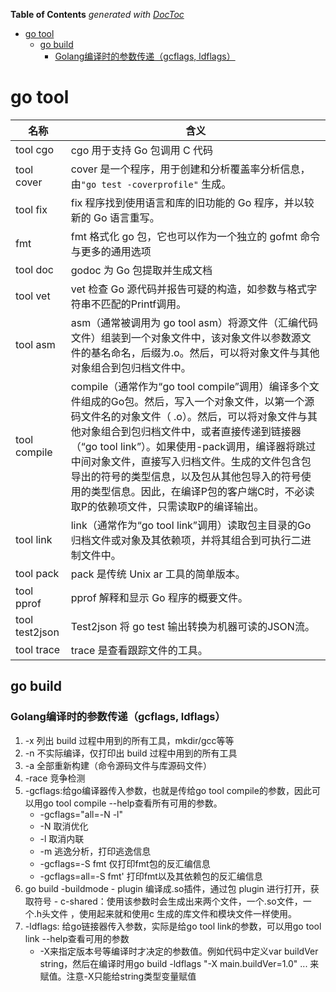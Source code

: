 <!-- START doctoc generated TOC please keep comment here to allow auto update -->
<!-- DON'T EDIT THIS SECTION, INSTEAD RE-RUN doctoc TO UPDATE -->
**Table of Contents**  *generated with [DocToc](https://github.com/thlorenz/doctoc)*

- [go tool](#go-tool)
  - [go build](#go-build)
    - [Golang编译时的参数传递（gcflags, ldflags）](#golang%E7%BC%96%E8%AF%91%E6%97%B6%E7%9A%84%E5%8F%82%E6%95%B0%E4%BC%A0%E9%80%92gcflags-ldflags)

<!-- END doctoc generated TOC please keep comment here to allow auto update -->

# go tool


| 名称           | 含义                                                                                                                                                                                                                                                                                                                                                                                                                                             |
| ---------------- | -------------------------------------------------------------------------------------------------------------------------------------------------------------------------------------------------------------------------------------------------------------------------------------------------------------------------------------------------------------------------------------------------------------------------------------------------- |
| tool cgo       | cgo 用于支持 Go 包调用 C 代码                                                                                                                                                                                                                                                                                                                                                                                                                    |
| tool cover     | cover 是一个程序，用于创建和分析覆盖率分析信息，由`"go test -coverprofile"` 生成。                                                                                                                                                                                                                                                                                                                                                               |
| tool fix       | fix 程序找到使用语言和库的旧功能的 Go 程序，并以较新的 Go 语言重写。                                                                                                                                                                                                                                                                                                                                                                             |
| fmt            | fmt 格式化 go 包，它也可以作为一个独立的 gofmt 命令与更多的通用选项                                                                                                                                                                                                                                                                                                                                                                              |
| tool doc       | godoc 为 Go 包提取并生成文档                                                                                                                                                                                                                                                                                                                                                                                                                     |
| tool vet       | vet 检查 Go 源代码并报告可疑的构造，如参数与格式字符串不匹配的Printf调用。                                                                                                                                                                                                                                                                                                                                                                       |
| tool asm       | asm（通常被调用为 go tool asm）将源文件（汇编代码文件）组装到一个对象文件中，该对象文件以参数源文件的基名命名，后缀为.o。然后，可以将对象文件与其他对象组合到包归档文件中。                                                                                                                                                                                                                                                                      |
| tool compile   | compile（通常作为“go tool compile”调用）编译多个文件组成的Go包。然后，写入一个对象文件，以第一个源码文件名的对象文件（ .o）。然后，可以将对象文件与其他对象组合到包归档文件中，或者直接传递到链接器（“go tool link”）。如果使用-pack调用，编译器将跳过中间对象文件，直接写入归档文件。生成的文件包含包导出的符号的类型信息，以及包从其他包导入的符号使用的类型信息。因此，在编译P包的客户端C时，不必读取P的依赖项文件，只需读取P的编译输出。 |
| tool link      | link（通常作为“go tool link”调用）读取包主目录的Go归档文件或对象及其依赖项，并将其组合到可执行二进制文件中。                                                                                                                                                                                                                                                                                                                                   |
| tool pack      | pack 是传统 Unix ar 工具的简单版本。                                                                                                                                                                                                                                                                                                                                                                                                             |
| tool pprof     | pprof 解释和显示 Go 程序的概要文件。                                                                                                                                                                                                                                                                                                                                                                                                             |
| tool test2json | Test2json 将 go test 输出转换为机器可读的JSON流。                                                                                                                                                                                                                                                                                                                                                                                                |
| tool trace     | trace 是查看跟踪文件的工具。                                                                                                                                                                                                                                                                                                                                                                                                                     |


## go build

### Golang编译时的参数传递（gcflags, ldflags）
1. -x 列出 build 过程中用到的所有工具，mkdir/gcc等等
2. -n 不实际编译，仅打印出 build 过程中用到的所有工具
3. -a 全部重新构建（命令源码文件与库源码文件）
4. -race 竞争检测
5. -gcflags:给go编译器传入参数，也就是传给go tool compile的参数，因此可以用go tool compile --help查看所有可用的参数。
    * -gcflags="all=-N -l"
    * -N 取消优化
    * -l 取消内联
    * -m 逃逸分析，打印逃逸信息
    * -gcflags=-S fmt 仅打印fmt包的反汇编信息
    * -gcflags=all=-S fmt' 打印fmt以及其依赖包的反汇编信息
6. go build -buildmode - plugin 编译成.so插件，通过包 plugin 进行打开，获取符号 - c-shared：使用该参数时会生成出来两个文件，一个.so文件，一个.h头文件 ，使用起来就和使用c 生成的库文件和模块文件一样使用。
7. -ldflags: 给go链接器传入参数，实际是给go tool link的参数，可以用go tool link --help查看可用的参数
    * -X来指定版本号等编译时才决定的参数值。例如代码中定义var buildVer string，然后在编译时用go build -ldflags "-X main.buildVer=1.0" ... 来赋值。注意-X只能给string类型变量赋值


